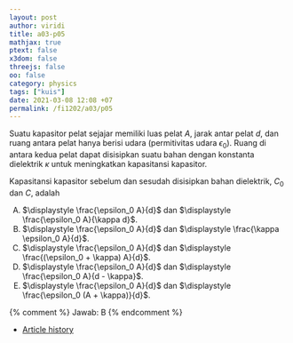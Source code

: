 ```yaml
---
layout: post
author: viridi
title: a03-p05
mathjax: true
ptext: false
x3dom: false
threejs: false
oo: false
category: physics
tags: ["kuis"]
date: 2021-03-08 12:08 +07
permalink: /fi1202/a03/p05
---
```

Suatu kapasitor pelat sejajar memiliki luas pelat $A$, jarak antar pelat $d$, dan ruang antara pelat hanya berisi udara (permitivitas udara $\epsilon_0$). Ruang di antara kedua pelat dapat disisipkan suatu bahan dengan konstanta dielektrik $\kappa$ untuk meningkatkan kapasitansi kapasitor.

Kapasitansi kapasitor sebelum dan sesudah disisipkan bahan dielektrik, $C_0$ dan $C$, adalah

<ol type="A">
<li>$\displaystyle \frac{\epsilon_0 A}{d}$ dan $\displaystyle \frac{\epsilon_0 A}{\kappa d}$.</li>
<li>$\displaystyle \frac{\epsilon_0 A}{d}$ dan $\displaystyle \frac{\kappa \epsilon_0 A}{d}$.</li>
<li>$\displaystyle \frac{\epsilon_0 A}{d}$ dan $\displaystyle \frac{(\epsilon_0 + \kappa) A}{d}$.</li>
<li>$\displaystyle \frac{\epsilon_0 A}{d}$ dan $\displaystyle \frac{\epsilon_0 A}{d - \kappa}$.</li>
<li>$\displaystyle \frac{\epsilon_0 A}{d}$ dan $\displaystyle \frac{\epsilon_0 (A + \kappa)}{d}$.</li>
</ol>
{% comment %}
Jawab: B
{% endcomment %}

+ [Article history](https://github.com/butiran/butiran.github.io/commits/master/_posts/fi1202/a03/2021-03-08-p01.md)
